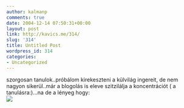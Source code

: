 ```yaml
---
author: kalmanp
comments: true
date: 2004-12-14 07:50:31+00:00
layout: post
link: http://kavics.me/314/
slug: '314'
title: Untitled Post
wordpress_id: 314
categories:
- Uncategorized
---
```


szorgosan tanulok..próbálom kirekeszteni a külvilág ingereit, de nem nagyon sikerül..már a blogolás is eleve szitzilálja a koncentrációt ( a tanulásra:)...na de a lényeg hogy:  
**![](http://kavics.freeblog.hu/Files/szintezis.JPG)**
